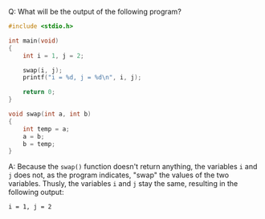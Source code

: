 Q: What will be the output of the following program?

```c
#include <stdio.h>

int main(void)
{
    int i = 1, j = 2;

    swap(i, j);
    printf("i = %d, j = %d\n", i, j);

    return 0;
}

void swap(int a, int b)
{
    int temp = a;
    a = b;
    b = temp;
}
```

A: Because the `swap()` function doesn't return anything, the variables `i` and
`j` does not, as the program indicates, "swap" the values of the two variables.
Thusly, the variables `i` and `j` stay the same, resulting in the following
output:

```
i = 1, j = 2
```
